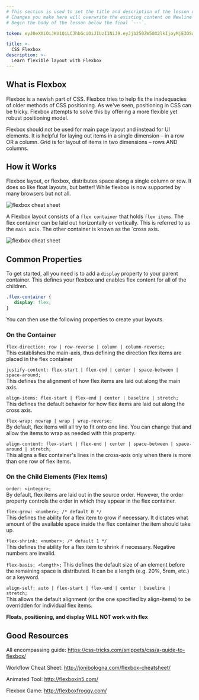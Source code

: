 ```yaml
---
# This section is used to set the title and description of the lesson on Newline. Do not edit `token`.
# Changes you make here will overwrite the existing content on Newline when synced via Github.
# Begin the body of the lesson below the final `---`.

token: eyJ0eXAiOiJKV1QiLCJhbGciOiJIUzI1NiJ9.eyJjb250ZW50X2lkIjoyMjE3OSwiY29udGVudF90eXBlIjoiTGVzc29uIn0.-ON9OIQqOdiVctcqqUHLFDqMB9LOxK8SFX84glv59Bc

title: >-
  CSS Flexbox
description: >-
  Learn flexible layout with Flexbox
---
```

## What is Flexbox
Flexbox is a newish part of CSS. Flexbox tries to help fix the inadequacies of older methods of CSS positioning. As we've seen, positioning in CSS can be tricky. Flexbox attempts to solve this by offering a more flexible yet robust positioning model. 

Flexbox should not be used for main page layout and instead for UI elements. It is helpful for laying out items in a single dimension – in a row OR a column. Grid is for layout of items in two dimensions – rows AND columns.

## How it Works
Flexbox layout, or flexbox, distributes space along a single column or row. It does so like float layouts, but better! While flexbox is now supported by many browsers but not all. 

![flexbox cheat sheet](http://spaceninja.com/content/images/2015/07/flex-intro.svg)
<br>

A Flexbox layout consists of a `flex container` that holds `flex items`. The flex container can be laid out horizontally or vertically. This is referred to as the `main axis`. The other container is known as the `cross axis. 

![flexbox cheat sheet](http://spaceninja.com/content/images/2015/07/axis-both.svg)
<br>

## Common Properties
To get started, all you need is to add a `display` property to your parent container. This defines your flexbox and enables flex content for all of the children.

```css
.flex-container {
   display: flex; 
}
``` 

You can then use the following properties to create your layouts.

### On the Container

`flex-direction: row | row-reverse | column | column-reverse;`
<br>
This establishes the main-axis, thus defining the direction flex items are placed in the flex container

`justify-content: flex-start | flex-end | center | space-between | space-around;`
<br>
This defines the alignment of how flex items are laid out along the main axis. 

`align-items: flex-start | flex-end | center | baseline | stretch;`
<br>
This defines the default behavior for how flex items are laid out along the cross axis.

`flex-wrap: nowrap | wrap | wrap-reverse;`
<br>
By default, flex items will all try to fit onto one line. You can change that and allow the items to wrap as needed with this property.

`align-content: flex-start | flex-end | center | space-between | space-around | stretch;`
<br>
This aligns a flex container's lines in the cross-axis only when there is more than one row of flex items.


### On the Child Elements (Flex Items)
`order: <integer>;`
<br>
By default, flex items are laid out in the source order. However, the order property controls the order in which they appear in the flex container.

`flex-grow: <number>; /* default 0 */`
<br>
This defines the ability for a flex item to grow if necessary. It dictates what amount of the available space inside the flex container the item should take up.

`flex-shrink: <number>; /* default 1 */`
<br>
This defines the ability for a flex item to shrink if necessary. Negative numbers are invalid.

`flex-basis: <length>;`
This defines the default size of an element before the remaining space is distributed. It can be a length (e.g. 20%, 5rem, etc.) or a keyword.

`align-self: auto | flex-start | flex-end | center | baseline | stretch;`
<br>
This allows the default alignment (or the one specified by align-items) to be overridden for individual flex items.

**Floats, positioning, and display WILL NOT work with flex**

## Good Resources
All encompassing guide: https://css-tricks.com/snippets/css/a-guide-to-flexbox/

Workflow Cheat Sheet: http://jonibologna.com/flexbox-cheatsheet/

Animated Tool: http://flexboxin5.com/

Flexbox Game: http://flexboxfroggy.com/








